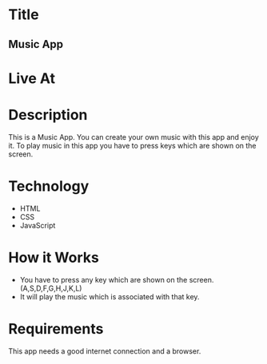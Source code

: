 # Title
##  Music App

# Live At


# Description
This is a Music App. You can create your own music with this app and enjoy it. To play music in this app you have to press keys which are shown on the screen.

# Technology
- HTML
- CSS
- JavaScript

# How it Works

- You have to press any key which are shown on the screen.(A,S,D,F,G,H,J,K,L)
- It will play the music which is associated with that key.

# Requirements
This app needs a good internet connection and a browser.
